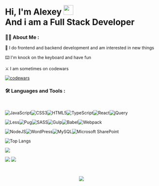 


<h1 align="left">Hi, I'm Alexey <img src="https://github.com/blackcater/blackcater/raw/main/images/Hi.gif" height="32"/><br>And i am a Full Stack Developer</h1>

### :man_technologist: About Me :
:man: I do frontend and backend development and am interested in new things

:keyboard: I'm knock on the keyboard and have fun

:crossed_swords: I am sometimes on codewars

[![codewars](https://www.codewars.com/users/alexixx/badges/large)](https://www.codewars.com/users/alexixx)  


### :hammer_and_wrench: Languages and Tools :
<br>
  
  ![JavaScript](https://img.shields.io/badge/javascript-%23323330.svg?style=for-the-badge&logo=javascript&logoColor=%23F7DF1E)![CSS3](https://img.shields.io/badge/css3-%231572B6.svg?style=for-the-badge&logo=css3&logoColor=white)![HTML5](https://img.shields.io/badge/html5-%23E34F26.svg?style=for-the-badge&logo=html5&logoColor=white)![TypeScript](https://img.shields.io/badge/typescript-%23007ACC.svg?style=for-the-badge&logo=typescript&logoColor=white)![React](https://img.shields.io/badge/react-%2320232a.svg?style=for-the-badge&logo=react&logoColor=%2361DAFB)![jQuery](https://img.shields.io/badge/jquery-%230769AD.svg?style=for-the-badge&logo=jquery&logoColor=white)




![Less](https://img.shields.io/badge/less-2B4C80?style=for-the-badge&logo=less&logoColor=white)![Pug](https://img.shields.io/badge/Pug-FFF?style=for-the-badge&logo=pug&logoColor=A86454)![SASS](https://img.shields.io/badge/SASS-hotpink.svg?style=for-the-badge&logo=SASS&logoColor=white)![Gulp](https://img.shields.io/badge/GULP-%23CF4647.svg?style=for-the-badge&logo=gulp&logoColor=white)![Babel](https://img.shields.io/badge/Babel-F9DC3e?style=for-the-badge&logo=babel&logoColor=black)![Webpack](https://img.shields.io/badge/webpack-%238DD6F9.svg?style=for-the-badge&logo=webpack&logoColor=black)

![NodeJS](https://img.shields.io/badge/node.js-6DA55F?style=for-the-badge&logo=node.js&logoColor=white)![WordPress](https://img.shields.io/badge/WordPress-%23117AC9.svg?style=for-the-badge&logo=WordPress&logoColor=white)![MySQL](https://img.shields.io/badge/mysql-%2300f.svg?style=for-the-badge&logo=mysql&logoColor=white)![Microsoft SharePoint ](https://img.shields.io/badge/Microsoft_SharePoint-0078D4?style=for-the-badge&logo=microsoft-sharepoint&logoColor=white)
  









  








![Top Langs](https://github-readme-stats.vercel.app/api/top-langs/?username=alexixx&layout=compact&theme=apprentice&hide_border=true) 

![](https://github-profile-summary-cards.vercel.app/api/cards/profile-details?username=alexixx&theme=apprentice)

<!--
![](https://github-profile-summary-cards.vercel.app/api/cards/most-commit-language?username=alexixx&theme=apprentice) ![](https://github-profile-summary-cards.vercel.app/api/cards/repos-per-language?username=alexixx&theme=apprentice)
-->




![](https://github-profile-summary-cards.vercel.app/api/cards/stats?username=alexixx&theme=apprentice) ![](https://github-profile-summary-cards.vercel.app/api/cards/productive-time?username=alexixx&theme=apprentice)

<br>
<div align="center" width="100%">
  
  ![ ](https://komarev.com/ghpvc/?username=alexixx)

</div>


<!--
**alexixx/alexixx** is a ✨ _special_ ✨ repository because its `README.md` (this file) appears on your GitHub profile.

Here are some ideas to get you started:

- 🔭 I’m currently working on ...
- 🌱 I’m currently learning ...
- 👯 I’m looking to collaborate on ...
- 🤔 I’m looking for help with ...
- 💬 Ask me about ...
- 📫 How to reach me: ...
- 😄 Pronouns: ...
- ⚡ Fun fact: ...
-->
